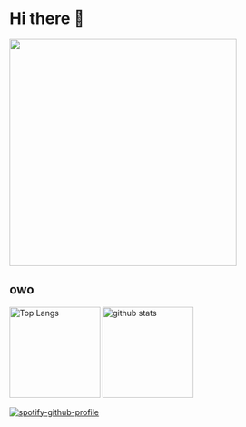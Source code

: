 <h1>Hi there 👋</h1>
<p align="left">
  <img alt="" width="400" src="https://c.tenor.com/_QoCVxy3CsoAAAAC/symphogear-senki-zesshou-symphogear.gif">
</p>

<h2>owo</h2>
<p align="left"> 
  <img alt="Top Langs" height="160px" src="https://github-readme-stats.vercel.app/api/top-langs/?username=murakamiren&layout=compact&show_icons=true&theme=onedark&langs_count=" />
  <img alt="github stats" height="160px" src="https://github-readme-stats.vercel.app/api?username=murakamiren&theme=onedark&show_icons=ture" />
</p>

[![spotify-github-profile](https://spotify-github-profile.vercel.app/api/view?uid=nevzboi&cover_image=true&theme=default&bar_color=53b14f&bar_color_cover=false)](https://github.com/kittinan/spotify-github-profile)
